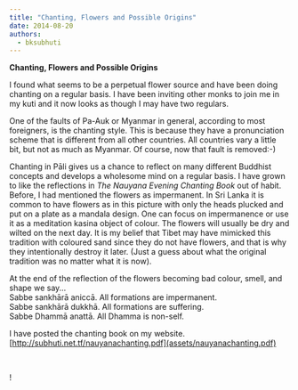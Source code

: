 ```yaml
---
title: "Chanting, Flowers and Possible Origins"
date: 2014-08-20
authors: 
  - bksubhuti
---
```


**Chanting, Flowers and Possible Origins**  
  
I found what seems to be a perpetual flower source and have been doing chanting on a regular basis. I have been inviting other monks to join me in my kuti and it now looks as though I may have two regulars.  
  
One of the faults of Pa-Auk or Myanmar in general, according to most foreigners, is the chanting style. This is because they have a pronunciation scheme that is different from all other countries. All countries vary a little bit, but not as much as Myanmar. Of course, now that fault is removed:-)  
  
Chanting in Pāli gives us a chance to reflect on many different Buddhist concepts and develops a wholesome mind on a regular basis. I have grown to like the reflections in _The Nauyana Evening Chanting Book_ out of habit. Before, I had mentioned the flowers as impermanent. In Sri Lanka it is common to have flowers as in this picture with only the heads plucked and put on a plate as a mandala design. One can focus on impermanence or use it as a meditation kasina object of colour. The flowers will usually be dry and wilted on the next day. It is my belief that Tibet may have mimicked this tradition with coloured sand since they do not have flowers, and that is why they intentionally destroy it later. (Just a guess about what the original tradition was no matter what it is now).  
  
At the end of the reflection of the flowers becoming bad colour, smell, and shape we say...  
Sabbe sankhārā aniccā. All formations are impermanent.  
Sabbe sankhārā dukkhā. All formations are suffering.  
Sabbe Dhammā anattā. All Dhamma is non-self.  
  
I have posted the chanting book on my website.  
[http://subhuti.net.tf/nauyanachanting.pdf](assets/nauyanachanting.pdf)  
  
﻿

!

